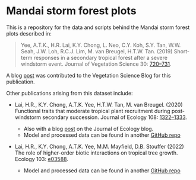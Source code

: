 # Mandai storm forest plots

This is a repository for the data and scripts behind the Mandai storm forest plots described in:

> Yee, A.T.K., H.R. Lai, K.Y. Chong, L. Neo, C.Y. Koh, S.Y. Tan, W.W. Seah, J.W. Loh, R.C.J. Lim, M. van Breugel, H.T.W. Tan. (2019) Short-term responses in a secondary tropical forest after a severe windstorm event. Journal of Vegetation Science 30: [720–731](https://onlinelibrary.wiley.com/doi/abs/10.1111/jvs.12753).

A blog [post](https://vegsciblog.org/2020/05/11/trudging-through-treefalls/) was contributed to the Vegetation Science Blog for this publication.

Other publications arising from this dataset include:

- Lai, H.R., K.Y. Chong, A.T.K. Yee, H.T.W. Tan, M. van Breugel. (2020) Functional traits that moderate tropical plant recruitment during post-windstorm secondary succession. Journal of Ecology 108: [1322–1333](https://besjournals.onlinelibrary.wiley.com/doi/full/10.1111/1365-2745.13347). 
    - Also with a blog [post](https://jecologyblog.com/2020/07/01/functional-traits-that-moderate-tropical-tree-recruitment-during-post%e2%80%90windstorm-secondary-succession/) on the Journal of Ecology blog.
    - Model and processed data can be found in another [GitHub repo](https://github.com/hrlai/Lai_et_al_2020_JEcol_Trait_Env)

- Lai, H.R., K.Y. Chong, A.T.K. Yee, M.M. Mayfield, D.B. Stouffer (2022) The role of higher-order biotic interactions on tropical tree growth. Ecology 103: [e03588](https://esajournals.onlinelibrary.wiley.com/doi/abs/10.1002/ecy.3588).
    - Model and processed data can be found in another [GitHub repo](https://github.com/stoufferlab/hoi-trees-public)
